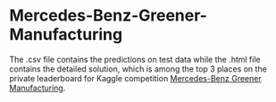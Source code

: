 # Mercedes-Benz-Greener-Manufacturing
The .csv file contains the predictions on test data while the .html file contains the detailed solution, which is among the top 3 places on the private leaderboard for Kaggle competition [Mercedes-Benz Greener Manufacturing](https://www.kaggle.com/c/mercedes-benz-greener-manufacturing).
